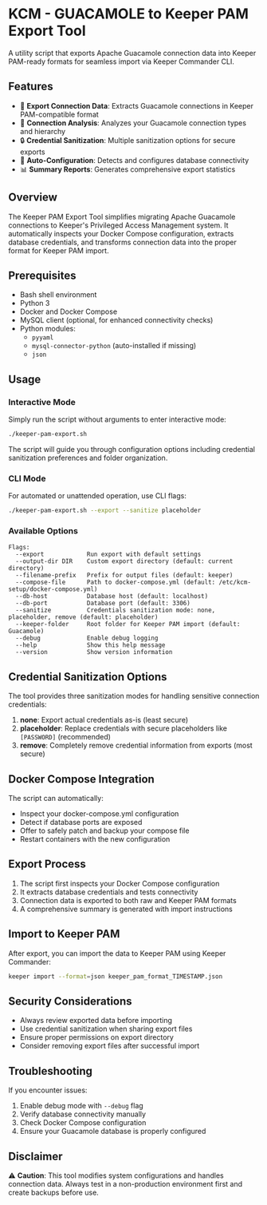 # KCM - GUACAMOLE to Keeper PAM Export Tool

A utility script that exports Apache Guacamole connection data into Keeper PAM-ready formats for seamless import via Keeper Commander CLI.

## Features

- 🔄 **Export Connection Data**: Extracts Guacamole connections in Keeper PAM-compatible format
- 🔎 **Connection Analysis**: Analyzes your Guacamole connection types and hierarchy
- 🔒 **Credential Sanitization**: Multiple sanitization options for secure exports
- 🔧 **Auto-Configuration**: Detects and configures database connectivity
- 📊 **Summary Reports**: Generates comprehensive export statistics

## Overview

The Keeper PAM Export Tool simplifies migrating Apache Guacamole connections to Keeper's Privileged Access Management system. It automatically inspects your Docker Compose configuration, extracts database credentials, and transforms connection data into the proper format for Keeper PAM import.

## Prerequisites

- Bash shell environment
- Python 3
- Docker and Docker Compose
- MySQL client (optional, for enhanced connectivity checks)
- Python modules:
  - `pyyaml`
  - `mysql-connector-python` (auto-installed if missing)
  - `json`

## Usage

### Interactive Mode

Simply run the script without arguments to enter interactive mode:

```bash
./keeper-pam-export.sh
```

The script will guide you through configuration options including credential sanitization preferences and folder organization.

### CLI Mode

For automated or unattended operation, use CLI flags:

```bash
./keeper-pam-export.sh --export --sanitize placeholder
```

### Available Options

```
Flags:
  --export            Run export with default settings
  --output-dir DIR    Custom export directory (default: current directory)
  --filename-prefix   Prefix for output files (default: keeper)
  --compose-file      Path to docker-compose.yml (default: /etc/kcm-setup/docker-compose.yml)
  --db-host           Database host (default: localhost)
  --db-port           Database port (default: 3306)
  --sanitize          Credentials sanitization mode: none, placeholder, remove (default: placeholder)
  --keeper-folder     Root folder for Keeper PAM import (default: Guacamole)
  --debug             Enable debug logging
  --help              Show this help message
  --version           Show version information
```

## Credential Sanitization Options

The tool provides three sanitization modes for handling sensitive connection credentials:

1. **none**: Export actual credentials as-is (least secure)
2. **placeholder**: Replace credentials with secure placeholders like `[PASSWORD]` (recommended)
3. **remove**: Completely remove credential information from exports (most secure)

## Docker Compose Integration

The script can automatically:
- Inspect your docker-compose.yml configuration
- Detect if database ports are exposed
- Offer to safely patch and backup your compose file
- Restart containers with the new configuration

## Export Process

1. The script first inspects your Docker Compose configuration
2. It extracts database credentials and tests connectivity
3. Connection data is exported to both raw and Keeper PAM formats
4. A comprehensive summary is generated with import instructions

## Import to Keeper PAM

After export, you can import the data to Keeper PAM using Keeper Commander:

```bash
keeper import --format=json keeper_pam_format_TIMESTAMP.json
```

## Security Considerations

- Always review exported data before importing
- Use credential sanitization when sharing export files
- Ensure proper permissions on export directory
- Consider removing export files after successful import

## Troubleshooting

If you encounter issues:

1. Enable debug mode with `--debug` flag
2. Verify database connectivity manually
3. Check Docker Compose configuration
4. Ensure your Guacamole database is properly configured

## Disclaimer

⚠️ **Caution**: This tool modifies system configurations and handles connection data. Always test in a non-production environment first and create backups before use.
